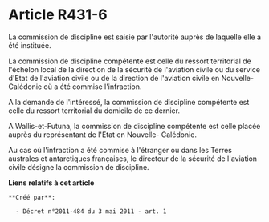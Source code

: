 # Article R431-6

La commission de discipline est saisie par l'autorité auprès de laquelle elle a été instituée. 

La commission de discipline compétente est celle du ressort territorial de l'échelon local de la direction de la sécurité de
l'aviation civile ou du service d'Etat de l'aviation civile ou de la direction de l'aviation civile en Nouvelle-Calédonie où
a été commise l'infraction. 

A la demande de l'intéressé, la commission de discipline compétente est celle du ressort territorial du domicile de ce
dernier. 

A Wallis-et-Futuna, la commission de discipline compétente est celle placée auprès du représentant de l'Etat en Nouvelle-
Calédonie. 

Au cas où l'infraction a été commise à l'étranger ou dans les Terres australes et antarctiques françaises, le directeur de la
sécurité de l'aviation civile désigne la commission de discipline.

**Liens relatifs à cet article**

	**Créé par**:

	  - Décret n°2011-484 du 3 mai 2011 - art. 1
